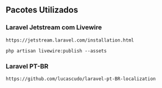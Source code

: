 ##

## Pacotes Utilizados
### Laravel Jetstream com Livewire
```
https://jetstream.laravel.com/installation.html
```
```
php artisan livewire:publish --assets
```

### Laravel PT-BR
```
https://github.com/lucascudo/laravel-pt-BR-localization
```